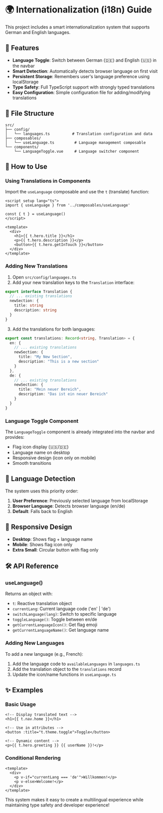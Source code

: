 # 🌍 Internationalization (i18n) Guide

This project includes a smart internationalization system that supports German and English languages.

## 🚀 Features

- **Language Toggle**: Switch between German (🇩🇪) and English (🇺🇸) in the navbar
- **Smart Detection**: Automatically detects browser language on first visit
- **Persistent Storage**: Remembers user's language preference using localStorage
- **Type Safety**: Full TypeScript support with strongly typed translations
- **Easy Configuration**: Simple configuration file for adding/modifying translations

## 📁 File Structure

```
src/
├── config/
│   └── languages.ts          # Translation configuration and data
├── composables/
│   └── useLanguage.ts         # Language management composable
└── components/
    └── LanguageToggle.vue     # Language switcher component
```

## 🔧 How to Use

### Using Translations in Components

Import the `useLanguage` composable and use the `t` (translate) function:

```vue
<script setup lang="ts">
import { useLanguage } from '../composables/useLanguage'

const { t } = useLanguage()
</script>

<template>
  <div>
    <h1>{{ t.hero.title }}</h1>
    <p>{{ t.hero.description }}</p>
    <button>{{ t.hero.getInTouch }}</button>
  </div>
</template>
```

### Adding New Translations

1. Open `src/config/languages.ts`
2. Add your new translation keys to the `Translation` interface:

```typescript
export interface Translation {
  // ... existing translations
  newSection: {
    title: string
    description: string
  }
}
```

3. Add the translations for both languages:

```typescript
export const translations: Record<string, Translation> = {
  en: {
    // ... existing translations
    newSection: {
      title: "My New Section",
      description: "This is a new section"
    }
  },
  de: {
    // ... existing translations
    newSection: {
      title: "Mein neuer Bereich",
      description: "Das ist ein neuer Bereich"
    }
  }
}
```

### Language Toggle Component

The `LanguageToggle` component is already integrated into the navbar and provides:

- Flag icon display (🇺🇸/🇩🇪)
- Language name on desktop
- Responsive design (icon only on mobile)
- Smooth transitions

## 🎯 Language Detection

The system uses this priority order:

1. **User Preference**: Previously selected language from localStorage
2. **Browser Language**: Detects browser language (en/de)
3. **Default**: Falls back to English

## 📱 Responsive Design

- **Desktop**: Shows flag + language name
- **Mobile**: Shows flag icon only
- **Extra Small**: Circular button with flag only

## 🛠️ API Reference

### useLanguage()

Returns an object with:

- `t`: Reactive translation object
- `currentLang`: Current language code ('en' | 'de')
- `switchLanguage(lang)`: Switch to specific language
- `toggleLanguage()`: Toggle between en/de
- `getCurrentLanguageIcon()`: Get flag emoji
- `getCurrentLanguageName()`: Get language name

### Adding New Languages

To add a new language (e.g., French):

1. Add the language code to `availableLanguages` in `languages.ts`
2. Add the translation object to the `translations` record
3. Update the icon/name functions in `useLanguage.ts`

## ✨ Examples

### Basic Usage
```vue
<!-- Display translated text -->
<h1>{{ t.nav.home }}</h1>

<!-- Use in attributes -->
<button :title="t.theme.toggle">Toggle</button>

<!-- Dynamic content -->
<p>{{ t.hero.greeting }} {{ userName }}!</p>
```

### Conditional Rendering
```vue
<template>
  <div>
    <p v-if="currentLang === 'de'">Willkommen!</p>
    <p v-else>Welcome!</p>
  </div>
</template>
```

This system makes it easy to create a multilingual experience while maintaining type safety and developer experience!
